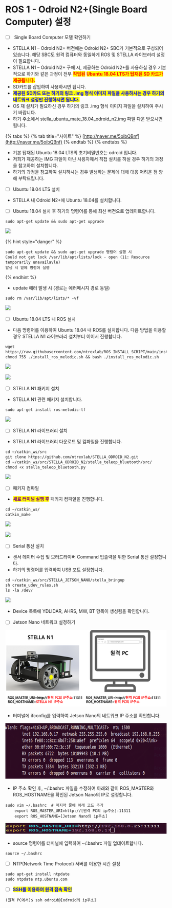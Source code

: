 # ROS 1 - Odroid N2+(Single Board Computer) 설정



* [ ] &#x20;Single Board Computer 모델 확인하기

<!---->

* STELLA N1  –  Odroid N2+ 버전에는 Odroid N2+ SBC가 기본적으로 구성되어 있습니다. 해당 SBC도 원격 컴퓨터와 동일하게 ROS 및 STELLA 라이브러리 설정이 필요합니다.
* STELLA N1 – Odroid N2+ 구매 시, 제공하는 Odroid N2+를 사용하실 경우 기본적으로 하기와 같은 과정이 전부 <mark style="color:red;">**작업된**</mark> <mark style="color:red;">**Ubuntu 18.04 LTS가 탑재된 SD 카드가 제공됩니다.**</mark>
* SD카드를 삽입하여 사용하시면 됩니다. &#x20;
* <mark style="color:blue;">**제공된 SD카드 또는 하기의 링크 .img 형식 이미지 파일을 사용하시는 경우 하기의 네트워크 설정만 진행하시면 됩니다.**</mark>
* OS 재 설치가 필요하신 경우 하기의 링크 .img 형식 이미지 파일을 설치하여 주시기 바랍니다.
* 하기 주소에서 stella\_ubuntu\_mate\_18.04\_odroid\_n2.img 파일 다운 받으시면 됩니다.

{% tabs %}
{% tab title="사이트" %}
[http://naver.me/5oibQBnf](http://naver.me/5oibQBnf)
{% endtab %}
{% endtabs %}

* 기본 탑재된 Ubuntu 18.04 LTS의 초기비밀번호는 odroid 입니다.
* 저희가 제공하는 IMG 파일이 아닌 사용자께서 직접 설치를 하실 경우 하기의 과정을 참고하여 설치합니다.
* 하기의 과정을 참고하여 설치하시는 경우 발생하는 문제에 대해 대응 어려운 점 양해 부탁드립니다.

<!---->

* [ ] Ubuntu 18.04 LTS 설치

<!---->

* STELLA 내 Odroid N2+에 Ubuntu 18.04를 설치합니다.&#x20;

<!---->

* [ ] Ubuntu 18.04 설치 후 하기의 명령어를 통해 최신 버전으로 업데이트합니다.

```
sudo apt-get update && sudo apt-get upgrade
```

![](../../.gitbook/assets/ros1\_1.png)

{% hint style="danger" %}
```
sudo apt-get update && sudo apt-get upgrade 명렁어 실행 시 
Could not get lock /var/lib/apt/lists/lock - open (11: Resource temporarily unavailavle)
발생 시 밑에 명령어 실행
```
{% endhint %}

* update 에러 발생 시 (경로는 에러메시지 경로 동일)&#x20;

```
sudo rm /var/lib/apt/lists/* -vf
```

![](../../.gitbook/assets/ros1\_2.png)

* [ ] Ubuntu 18.04 LTS 내 ROS 설치

<!---->

* 다음 명령어를 이용하여 Ubuntu 18.04 내 ROS를 설치합니다. 다음 방법을 이용할 경우 STELLA N1 라이브러리 설치부터 이어서 진행합니다.

```
wget https://raw.githubusercontent.com/ntrexlab/ROS_INSTALL_SCRIPT/main/install_ros_melodic.sh&& chmod 755 ./install_ros_melodic.sh && bash ./install_ros_melodic.sh
```

![](../../.gitbook/assets/ros1\_3.png)

![](../../.gitbook/assets/ros1\_4.png)

* [ ] STELLA N1 패키지 설치

<!---->

* STELLA N1 관련 패키지 설치합니다.

```
sudo apt-get install ros-melodic-tf
```

![](../../.gitbook/assets/ros1\_5.png)

* [ ] STELLA N1 라이브러리 설치

<!---->

* STELLA N1 라이브러리 다운로드 및 컴파일을 진행합니다.

```
cd ~/catkin_ws/src
git clone https://github.com/ntrexlab/STELLA_ODROID_N2.git
cd ~/catkin_ws/src/STELLA_ODROID_N2/stella_teleop_bluetooth/src/
chmod +x stella_teleop_bluetooth.py
```

![](../../.gitbook/assets/ros1\_6.png)

* [ ] 패키지 컴파일

<!---->

* <mark style="color:purple;">**새로 터미널  실행  후**</mark> 패키지 컴파일을 진행합니다.

```
cd ~/catkin_ws/
catkin_make
```

![](../../.gitbook/assets/ros1\_7.png)

![](../../.gitbook/assets/ros1\_8.png)

* [ ] Serial 통신 설치

<!---->

* 센서 데이터 수집 및 모터드라이버 Command 입출력을 위한 Serial 통신 설정합니다.
* 하기의 명령어를 입력하여 USB 포트 설정합니다.

```
cd ~/catkin_ws/src/STELLA_JETSON_NANO/stella_bringup
sh create_udev_rules.sh
ls -la /dev/ 
```

![](../../.gitbook/assets/ros1\_9.png)

* Device 목록에 YDLIDAR, AHRS, MW, BT 항목이 생성됨을 확인합니다.

<!---->

* [ ] Jetson Nano 네트워크 설정하기

![ ](../../.gitbook/assets/015.png)

* 터미널에 ifconfig를 입력하여 Jetson Nano의 네트워크 IP 주소를 확인합니다.

![ ](../../.gitbook/assets/020.png)

* IP 주소 확인 후, \~/.bashrc 파일을 수정하여 아래와 같이 ROS\_MASTER와 ROS\_HOSTNAME을 확인된 Jetson Nano의 IP로 설정합니다.

```
sudo vim ~/.bashrc  # 마지막 줄에 아래 코드 추가
    export ROS_MASTER_URI=http://[원격 PC의 ip주소]:11311
    export ROS_HOSTNAME=[Jetson Nano의 ip주소]
```

![ ](../../.gitbook/assets/021.png)

* source 명령어를 터미널에 입력하여 \~/.bashrc 파일 업데이트합니다.

```
source ~/.bashrc
```

* [ ] NTP(Network Time Protocol) 서버를 이용한 시간 설정

```
sudo apt-get install ntpdate
sudo ntpdate ntp.ubuntu.com
```

* [ ] <mark style="color:blue;">**SSH를 이용하여 원격 접속 확인**</mark>

```
(원격 PC에서)$ ssh odroid@[odroid의 ip주소]
```

